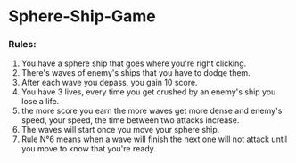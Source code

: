 # Sphere-Ship-Game
### **Rules:**
1. You have a sphere ship that goes where you're right clicking.
2. There's waves of enemy's ships that you have to dodge them.
3. After each wave you depass, you gain 10 score.
4. You have 3 lives, every time you get crushed by an enemy's ship you lose a life.
5. the more score you earn the more waves get more dense and enemy's speed, your speed, the time between two attacks increase.
6. The waves will start once you move your sphere ship.
7. Rule N°6 means when a wave will finish the next one will not attack until you move to know that you're ready.
